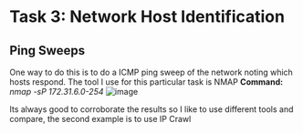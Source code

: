 # Task 3: Network Host Identification

## Ping Sweeps
One way to do this is to do a ICMP ping sweep of the network noting which hosts respond.  The tool I use for this particular task is NMAP
**Command:** *nmap -sP 172.31.6.0-254*
![image](https://user-images.githubusercontent.com/8903296/32115666-93ea9a30-bb3f-11e7-954a-b093a5d029d2.png)

Its always good to corroborate the results so I like to use different tools and compare, the second example is to use IP Crawl


